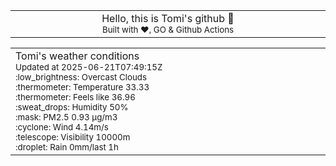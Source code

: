 
<div align="center">
<table>
<tbody>
<td align="center">
<img width="2000" height="0"><br>
Hello, this is Tomi's github 👋<br>
<sup>Built with ❤️, GO & Github Actions</sup><br>
<img width="2000" height="0">
</td>
</tbody>
</table>
</div>
<table>
<tbody>
<td align="left">
<img width="2000" height="0"><br>
Tomi's weather conditions<br>
<sup>Updated at 2025-06-21T07:49:15Z</sup><br>
<sup>:low_brightness: Overcast Clouds</sup><br>
<sup>:thermometer: Temperature 33.33 </sup><br>
<sup>:thermometer: Feels like 36.96</sup><br>
<sup>:sweat_drops: Humidity 50%</sup><br>
<sup>:mask: PM2.5 0.93 μg/m3</sup><br>
<sup>:cyclone: Wind 4.14m/s </sup><br>
<sup>:telescope: Visibility 10000m </sup><br>
<sup>:droplet: Rain 0mm/last 1h </sup><br>
<img width="2000" height="0">
</td>
<td align="left">
<img width="2000" height="0"><br>
<br>
<img width="2000" height="0">
</td>
</tbody>
</table>
</div>
    